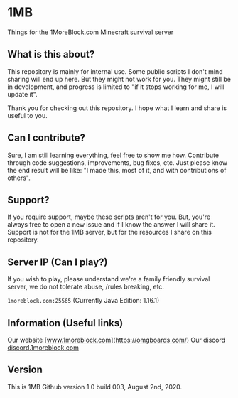 # 1MB
Things for the 1MoreBlock.com Minecraft survival server

## What is this about?

This repository is mainly for internal use. Some public scripts I don't mind sharing will end up here. But they might not work for you. They might still be in development, and progress is limited to "if it stops working for me, I will update it".

Thank you for checking out this repository. I hope what I learn and share is useful to you.

## Can I contribute?

Sure, I am still learning everything, feel free to show me how. Contribute through code suggestions, improvements, bug fixes, etc. Just please know the end result will be like: "I made this, most of it, and with contributions of others". 

## Support?

If you require support, maybe these scripts aren't for you. But, you're always free to open a new issue and if I know the answer I will share it. Support is not for the 1MB server, but for the resources I share on this repository. 

## Server IP (Can I play?)

If you wish to play, please understand we're a family friendly survival server, we do not tolerate abuse, /rules breaking, etc. 

`1moreblock.com:25565` (Currently Java Edition: 1.16.1)

## Information (Useful links)

Our website [www.1moreblock.com](https://omgboards.com/)
Our discord [discord.1moreblock.com](https://discord.gg/KzTDhxv)

## Version

This is 1MB Github version 1.0 build 003, August 2nd, 2020.
